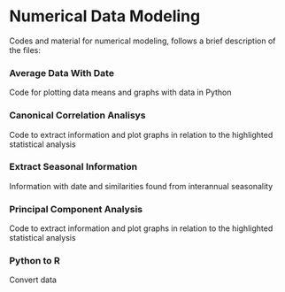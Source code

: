 # Numerical Data Modeling


Codes and material for numerical modeling, follows a brief description of the files:


### Average Data With Date
Code for plotting data means and graphs with data in Python
### Canonical Correlation Analisys
Code to extract information and plot graphs in relation to the highlighted statistical analysis
### Extract Seasonal Information
Information with date and similarities found from interannual seasonality
### Principal Component Analysis
Code to extract information and plot graphs in relation to the highlighted statistical analysis
### Python to R
Convert data
